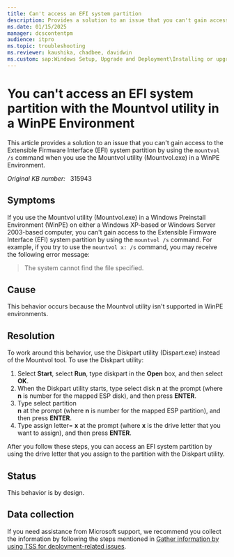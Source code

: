 ```yaml
---
title: Can't access an EFI system partition
description: Provides a solution to an issue that you can't gain access to the EFI system partition by using the mountvol /s command when you  use the Mountvol utility (Mountvol.exe) in a WinPE Environment.
ms.date: 01/15/2025
manager: dcscontentpm
audience: itpro
ms.topic: troubleshooting
ms.reviewer: kaushika, chadbee, davidwin
ms.custom: sap:Windows Setup, Upgrade and Deployment\Installing or upgrading Windows, csstroubleshoot
---
```

# You can't access an EFI system partition with the Mountvol utility in a WinPE Environment

This article provides a solution to an issue that you can't gain access to the Extensible Firmware Interface (EFI) system partition by using the `mountvol /s` command when you  use the Mountvol utility (Mountvol.exe) in a WinPE Environment.

_Original KB number:_ &nbsp; 315943

## Symptoms

If you use the Mountvol utility (Mountvol.exe) in a Windows Preinstall Environment (WinPE) on either a Windows XP-based or Windows Server 2003-based computer, you can't gain access to the Extensible Firmware Interface (EFI) system partition by using the `mountvol /s` command. For example, if you try to use the `mountvol x: /s` command, you may receive the following error message:

> The system cannot find the file specified.

## Cause

This behavior occurs because the Mountvol utility isn't supported in WinPE environments.

## Resolution

To work around this behavior, use the Diskpart utility (Dispart.exe) instead of the Mountvol tool. To use the Diskpart utility:

1. Select **Start**, select **Run**, type diskpart in the **Open** box, and then select **OK**.
2. When the Diskpart utility starts, type select disk **n** at the prompt (where **n** is number for the mapped ESP disk), and then press **ENTER**.
3. Type select partition  
    **n** at the prompt (where **n** is number for the mapped ESP partition), and then press **ENTER**.
4. Type assign letter= **x** at the prompt (where **x** is the drive letter that you want to assign), and then press **ENTER**.

After you follow these steps, you can access an EFI system partition by using the drive letter that you assign to the partition with the Diskpart utility.

## Status

This behavior is by design.

## Data collection

If you need assistance from Microsoft support, we recommend you collect the information by following the steps mentioned in [Gather information by using TSS for deployment-related issues](../windows-troubleshooters/gather-information-using-tss-deployment.md).
